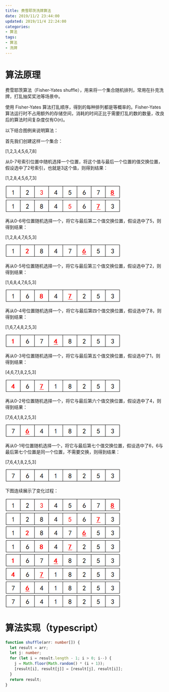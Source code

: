 ```yaml
---
title: 费雪耶茨洗牌算法
date: 2019/11/2 23:44:00
updated: 2019/11/4 22:24:00
categories: 
- 算法
tags: 
- 算法
- 洗牌
---
```


# 算法原理
费雪耶茨算法（Fisher-Yates shuffle），用来将一个集合随机排列，常用在扑克洗牌，打乱抽奖奖池等场景中。

使用 Fisher-Yates 算法打乱顺序，得到的每种排列都是等概率的。Fisher-Yates 算法运行时不占用额外的存储空间，消耗的时间正比于需要打乱的数的数量，改良后的算法时间复杂度仅有O(n)。

<!-- more -->

以下结合图例来说明算法：

首先我们创建这样一个集合：

[1,2,3,4,5,6,7,8]

从0-7号索引位置中随机选择一个位置，将这个值与最后一个位置的值交换位置，假设选中了2号索引，也就是3这个值，则得到结果：

[1,2,8,4,5,6,7,3]

![pic](images/shuffle_01.jpg)
![pic](images/shuffle_02.jpg)

再从0-6号位置随机选择一个，将它与最后第二个值交换位置，假设选中了5，则得到结果：

[1,2,8,4,7,6,5,3]

![pic](images/shuffle_03.jpg)

再从0-5号位置随机选择一个，将它与最后第三个值交换位置，假设选中了2，则得到结果：

[1,6,8,4,7,6,5,3]

![pic](images/shuffle_04.jpg)

再从0-4号位置随机选择一个，将它与最后第四个值交换位置，假设选中了8，则得到结果：

[1,6,7,4,8,2,5,3]

![pic](images/shuffle_05.jpg)

再从0-3号位置随机选择一个，将它与最后第五个值交换位置，假设选中了1，则得到结果：

[4,6,7,1,8,2,5,3]

![pic](images/shuffle_06.jpg)

再从0-2号位置随机选择一个，将它与最后第六个值交换位置，假设选中了4，则得到结果：

[7,6,4,1,8,2,5,3]

![pic](images/shuffle_07.jpg)

再从0-1号位置随机选择一个，将它与最后第七个值交换位置，假设选中了6，6与最后第七个位置是同一个位置，不需要交换，则得到结果：

[7,6,4,1,8,2,5,3]

![pic](images/shuffle_08.jpg)

下图连续展示了变化过程：

![pic](images/shuffle_01.jpg)
![pic](images/shuffle_02.jpg)
![pic](images/shuffle_03.jpg)
![pic](images/shuffle_04.jpg)
![pic](images/shuffle_05.jpg)
![pic](images/shuffle_06.jpg)
![pic](images/shuffle_07.jpg)
![pic](images/shuffle_08.jpg)

# 算法实现（typescript）
```typescript
function shuffle(arr: number[]) {
  let result = arr;
  let j: number;
  for (let i = result.length - 1; i > 0; i--) {
    j = Math.floor(Math.random() * (i + 1));
    [result[i], result[j]] = [result[j], result[i]];
  }
  return result;
}
```
